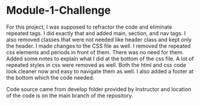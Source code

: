# Module-1-Challenge
For this project, I was supposed to refractor the code and eliminate repeated tags. I did exactly that and added main, section, and nav tags. I also removed classes that were not needed like header class and kept only the header. I made changes to the CSS file as well. I removed the repeated css elements and periods in front of them. There was no need for them. Added some notes to explain what I did at the bottom of the css file. A lot of repeated styles in css were removed as well. Both the html and css code look cleaner now and easy to navigate them as well. I also added a footer at the bottom which the code needed.

Code source came from develop folder provided by Instructor and location of the code is on the main branch of the repository. 